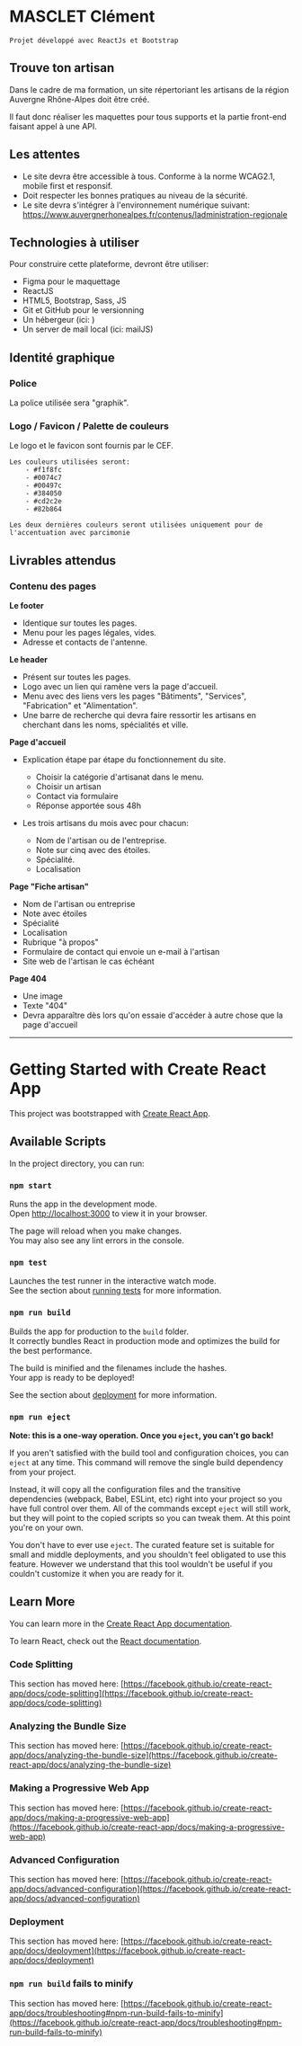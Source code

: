 # MASCLET Clément 

    Projet développé avec ReactJs et Bootstrap

## Trouve ton artisan

Dans le cadre de ma formation, un site répertoriant les artisans de la région Auvergne Rhône-Alpes doit être créé.

Il faut donc réaliser les maquettes pour tous supports et la partie front-end faisant appel à une API.

## Les attentes

- Le site devra être accessible à tous. Conforme à la norme WCAG2.1, mobile first et responsif.
- Doit respecter les bonnes pratiques au niveau de la sécurité.
- Le site devra s'intégrer à l'environnement numérique suivant: https://www.auvergnerhonealpes.fr/contenus/ladministration-regionale

## Technologies à utiliser

Pour construire cette plateforme, devront être utiliser: 

- Figma pour le maquettage
- ReactJS
- HTML5, Bootstrap, Sass, JS
- Git et GitHub pour le versionning
- Un hébergeur (ici: )
- Un server de mail local (ici: mailJS)

## Identité graphique

### Police

La police utilisée sera "graphik".

### Logo / Favicon / Palette de couleurs

Le logo et le favicon sont fournis par le CEF.

    Les couleurs utilisées seront:
        - #f1f8fc
        - #0074c7
        - #00497c
        - #384050 
        - #cd2c2e
        - #82b864

    Les deux dernières couleurs seront utilisées uniquement pour de l'accentuation avec parcimonie

## Livrables attendus
### Contenu des pages

**Le footer**

- Identique sur toutes les pages.
- Menu pour les pages légales, vides.
- Adresse et contacts de l'antenne.


**Le header**

- Présent sur toutes les pages.
- Logo avec un lien qui ramène vers la page d'accueil.
- Menu avec des liens vers les pages "Bâtiments", "Services", "Fabrication" et "Alimentation".
- Une barre de recherche qui devra faire ressortir les artisans en cherchant dans les noms, spécialités et ville.

**Page d'accueil**

- Explication étape par étape du fonctionnement du site.
    - Choisir la catégorie d'artisanat dans le menu.
    - Choisir un artisan
    - Contact via formulaire
    - Réponse apportée sous 48h

- Les trois artisans du mois avec pour chacun: 
    - Nom de l'artisan ou de l'entreprise.
    - Note sur cinq avec des étoiles.
    - Spécialité.
    - Localisation

**Page "Fiche artisan"**

- Nom de l'artisan ou entreprise
- Note avec étoiles
- Spécialité
- Localisation
- Rubrique "à propos"
- Formulaire de contact qui envoie un e-mail à l'artisan
- Site web de l'artisan le cas échéant

**Page 404**

- Une image
- Texte "404"
- Devra apparaître dès lors qu'on essaie d'accéder à autre chose que la page d'accueil

________________________________________________________________________________________________________________________________________________


# Getting Started with Create React App

This project was bootstrapped with [Create React App](https://github.com/facebook/create-react-app).

## Available Scripts

In the project directory, you can run:

### `npm start`

Runs the app in the development mode.\
Open [http://localhost:3000](http://localhost:3000) to view it in your browser.

The page will reload when you make changes.\
You may also see any lint errors in the console.

### `npm test`

Launches the test runner in the interactive watch mode.\
See the section about [running tests](https://facebook.github.io/create-react-app/docs/running-tests) for more information.

### `npm run build`

Builds the app for production to the `build` folder.\
It correctly bundles React in production mode and optimizes the build for the best performance.

The build is minified and the filenames include the hashes.\
Your app is ready to be deployed!

See the section about [deployment](https://facebook.github.io/create-react-app/docs/deployment) for more information.

### `npm run eject`

**Note: this is a one-way operation. Once you `eject`, you can't go back!**

If you aren't satisfied with the build tool and configuration choices, you can `eject` at any time. This command will remove the single build dependency from your project.

Instead, it will copy all the configuration files and the transitive dependencies (webpack, Babel, ESLint, etc) right into your project so you have full control over them. All of the commands except `eject` will still work, but they will point to the copied scripts so you can tweak them. At this point you're on your own.

You don't have to ever use `eject`. The curated feature set is suitable for small and middle deployments, and you shouldn't feel obligated to use this feature. However we understand that this tool wouldn't be useful if you couldn't customize it when you are ready for it.

## Learn More

You can learn more in the [Create React App documentation](https://facebook.github.io/create-react-app/docs/getting-started).

To learn React, check out the [React documentation](https://reactjs.org/).

### Code Splitting

This section has moved here: [https://facebook.github.io/create-react-app/docs/code-splitting](https://facebook.github.io/create-react-app/docs/code-splitting)

### Analyzing the Bundle Size

This section has moved here: [https://facebook.github.io/create-react-app/docs/analyzing-the-bundle-size](https://facebook.github.io/create-react-app/docs/analyzing-the-bundle-size)

### Making a Progressive Web App

This section has moved here: [https://facebook.github.io/create-react-app/docs/making-a-progressive-web-app](https://facebook.github.io/create-react-app/docs/making-a-progressive-web-app)

### Advanced Configuration

This section has moved here: [https://facebook.github.io/create-react-app/docs/advanced-configuration](https://facebook.github.io/create-react-app/docs/advanced-configuration)

### Deployment

This section has moved here: [https://facebook.github.io/create-react-app/docs/deployment](https://facebook.github.io/create-react-app/docs/deployment)

### `npm run build` fails to minify

This section has moved here: [https://facebook.github.io/create-react-app/docs/troubleshooting#npm-run-build-fails-to-minify](https://facebook.github.io/create-react-app/docs/troubleshooting#npm-run-build-fails-to-minify)
